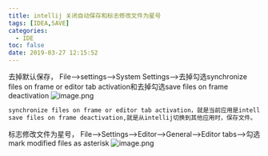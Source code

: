```yaml
---
title: intellij 关闭自动保存和标志修改文件为星号
tags: [IDEA,SAVE]
categories:
  - IDE
toc: false
date: 2019-03-27 12:15:52
---
```


去掉默认保存， 
File—>settings—->System Settings—>去掉勾选synchronize files on frame or editor tab activation和去掉勾选save files on frame deactivation 
![image.png](/images/2019/03/27/fb268810-5046-11e9-90c0-4f7fca1d99be.png)
```bash
synchronize files on frame or editor tab activation，就是当前应用是intellij时，自动保存文件，比如从浏览器切换到intellij，intellij就是active，会自动保存。
save files on frame deactivation,就是从intellij切换到其他应用时，保存文件。

```
标志修改文件为星号，
File—->Settings—–>Editor—->General—->Editor tabs—->勾选 mark modified files as asterisk 
![image.png](/images/2019/03/27/9dbba010-5047-11e9-ba39-b1292a252a76.png)